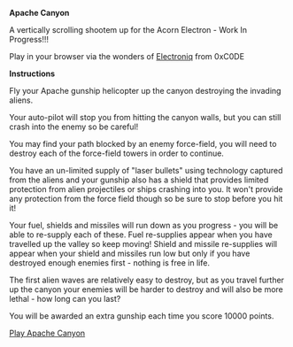 **Apache Canyon**

A vertically scrolling shootem up for the Acorn Electron - Work In Progress!!!

Play in your browser via the wonders of [Electroniq](https://github.com/0xC0DE6502/electroniq/blob/main/README.md) from 0xC0DE

**Instructions**

Fly your Apache gunship helicopter up the canyon destroying the invading aliens.

Your auto-pilot will stop you from hitting the canyon walls, but you can still crash into the enemy so be careful!

You may find your path blocked by an enemy force-field, you will need to destroy each of the force-field towers in order to continue.

You have an un-limited supply of "laser bullets" using technology captured from the aliens and your gunship also has a shield that provides limited protection from alien projectiles or ships crashing into you. It won't provide any protection from the force field though so be sure to stop before you hit it!

Your fuel, shields and missiles will run down as you progress - you will be able to re-supply each of these. Fuel re-supplies appear when you have travelled up the valley so keep moving! Shield and missile re-supplies will appear when your shield and missiles run low but only if you have destroyed enough enemies first - nothing is free in life.

The first alien waves are relatively easy to destroy, but as you travel further up the canyon your enemies will be harder to destroy and will also be more lethal - how long can you last?

You will be awarded an extra gunship each time you score 10000 points.

[Play Apache Canyon](https://0xc0de6502.github.io/electroniq/?dfs&autoboot&disk0=https://raw.githubusercontent.com/rasto68/apache-canyon/main/apache.ssd)
